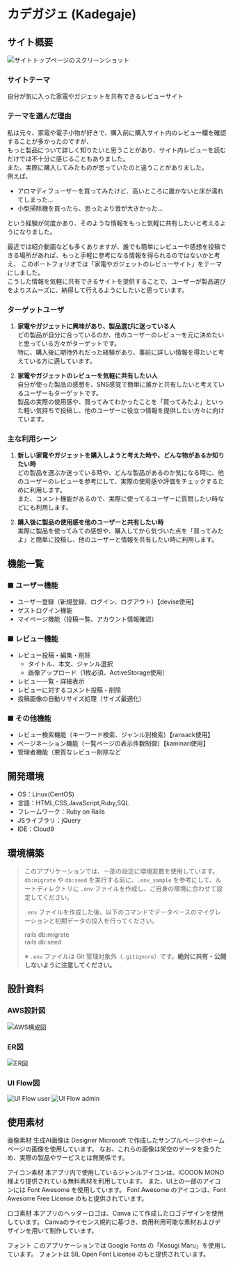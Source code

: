 # カデガジェ (Kadegaje)

## サイト概要

![サイトトップページのスクリーンショット](./app/assets/images/top_ss.jpg)

### サイトテーマ
自分が気に入った家電やガジェットを共有できるレビューサイト

### テーマを選んだ理由
私は元々、家電や電子小物が好きで、購入前に購入サイト内のレビュー欄を確認することが多かったのですが、  
もっと製品について詳しく知りたいと思うことがあり、サイト内レビューを読むだけでは不十分に感じることもありました。  
また、実際に購入してみたものが思っていたのと違うことがありました。  
例えば、  
- アロマディフューザーを買ってみたけど、高いところに置かないと床が濡れてしまった...  
- 小型掃除機を買ったら、思ったより音が大きかった...

という経験が何度かあり、そのような情報をもっと気軽に共有したいと考えるようになりました。  

最近では紹介動画なども多くありますが、誰でも簡単にレビューや感想を投稿できる場所があれば、もっと手軽に参考になる情報を得られるのではないかと考え、
このポートフォリオでは「家電やガジェットのレビューサイト」をテーマにしました。  
こうした情報を気軽に共有できるサイトを提供することで、ユーザーが製品選びをよりスムーズに、納得して行えるようにしたいと思っています。

### ターゲットユーザ
1. **家電やガジェットに興味があり、製品選びに迷っている人**  
どの製品が自分に合っているのか、他のユーザーのレビューを元に決めたいと思っている方々がターゲットです。  
特に、購入後に期待外れだった経験があり、事前に詳しい情報を得たいと考えている方に適しています。

2. **家電やガジェットのレビューを気軽に共有したい人**  
自分が使った製品の感想を、SNS感覚で簡単に誰かと共有したいと考えているユーザーもターゲットです。  
製品の実際の使用感や、買ってみてわかったことを「買ってみたよ」といった軽い気持ちで投稿し、他のユーザーに役立つ情報を提供したい方々に向けています。

### 主な利用シーン
1. **新しい家電やガジェットを購入しようと考えた時や、どんな物があるか知りたい時**  
どの製品を選ぶか迷っている時や、どんな製品があるのか気になる時に、他のユーザーのレビューを参考にして、実際の使用感や評価をチェックするために利用します。  
また、コメント機能があるので、実際に使ってるユーザーに質問したい時などにも利用します。

2. **購入後に製品の使用感を他のユーザーと共有したい時**  
実際に製品を使ってみての感想や、購入してから気づいた点を「買ってみたよ」と簡単に投稿し、他のユーザーと情報を共有したい時に利用します。

## 機能一覧

### ■ ユーザー機能
- ユーザー登録（新規登録、ログイン、ログアウト）【devise使用】
- ゲストログイン機能
- マイページ機能（投稿一覧、アカウント情報確認）

### ■ レビュー機能
- レビュー投稿・編集・削除
  - タイトル、本文、ジャンル選択
  - 画像アップロード（1枚必須、ActiveStorage使用）
- レビュー一覧・詳細表示
- レビューに対するコメント投稿・削除
- 投稿画像の自動リサイズ処理（サイズ最適化）

### ■ その他機能
- レビュー検索機能（キーワード検索、ジャンル別検索）【ransack使用】
- ページネーション機能（一覧ページの表示件数制御）【kaminari使用】
- 管理者機能（悪質なレビュー削除など
​
## 開発環境
- OS：Linux(CentOS)
- 言語：HTML,CSS,JavaScript,Ruby,SQL
- フレームワーク：Ruby on Rails
- JSライブラリ：jQuery
- IDE：Cloud9
​
## 環境構築

> このアプリケーションでは、一部の設定に環境変数を使用しています。  
> `db:migrate` や `db:seed` を実行する前に、`.env_sample` を参考にして、ルートディレクトリに `.env` ファイルを作成し、ご自身の環境に合わせて設定してください。  
>  
> `.env` ファイルを作成した後、以下のコマンドでデータベースのマイグレーションと初期データの投入を行ってください。
>
> rails db:migrate  
> rails db:seed
>
> ※ `.env` ファイルは Git 管理対象外（`.gitignore`）です。**絶対に共有・公開しないように注意してください。**

## 設計資料

### AWS設計図
![AWS構成図](./app/assets/images/AWS構成図.jpg)

### ER図
![ER図](./app/assets/images/ER_ss.jpg)

### UI Flow図
![UI Flow user](./app/assets/images/UI_Flow_user_ss.jpg)
![UI Flow admin](./app/assets/images/UI_Flow_admin_ss.jpg)

## 使用素材
画像素材
生成AI画像は Designer Microsoft で作成したサンプルページやホームページの画像を使用しています。
なお、これらの画像は架空のデータを扱うため、実際の製品やサービスとは無関係です。

アイコン素材
本アプリ内で使用しているジャンルアイコンは、ICOOON MONO 様より提供されている無料素材を利用しています。
また、UI上の一部のアイコンには Font Awesome を使用しています。
Font Awesome のアイコンは、Font Awesome Free License のもと提供されています。

ロゴ素材
本アプリのヘッダーロゴは、Canva にて作成したロゴデザインを使用しています。
Canvaのライセンス規約に基づき、商用利用可能な素材およびデザインを用いて制作しています。

フォント
このアプリケーションでは Google Fonts の「Kosugi Maru」を使用しています。
フォントは SIL Open Font License のもと提供されています。